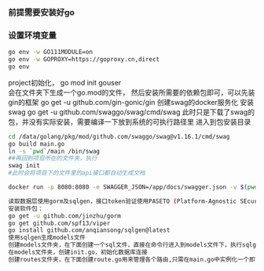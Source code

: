 ### 前提需要安装好go
### 设置环境变量 
```bash
go env -w GO111MODULE=on
go env -w GOPROXY=https://goproxy.cn,direct
go env 
```
project初始化，
go mod init gouser   
会在文件夹下生成一个go.mod的文件，
然后安装所需要的依赖包即可，可以先装gin的框架
go get -u github.com/gin-gonic/gin
创建swag的docker服务化
安装swag
go get -u github.com/swaggo/swag/cmd/swag
此时只是下载了swag的包，并没有实际安装，需要编译一下放到系统的可执行路径里
进入到包安装目录
```bash
cd /data/golang/pkg/mod/github.com/swaggo/swag@v1.16.1/cmd/swag
go build main.go
ln -s `pwd`/main /bin/swag
##再回到项目所在的文件夹，执行
swag init
#此时会将项目下的文件里的api接口都自动生成文档

docker run -p 8080:8080 -e SWAGGER_JSON=/app/docs/swagger.json -v $(pwd)/docs:/app/docs swaggerapi/swagger-ui:v3.52.0

读取数据层使用gorm及sqlgen，接口token验证使用PASETO (Platform-Agnostic SEcurity TOkens)，配置管理使用viper
安装软件包：
go get -u github.com/jinzhu/gorm
go get github.com/spf13/viper
go install github.com/anqiansong/sqlgen@latest
使用sqlgen生成models文件
创建models文件夹，在下面创建一个sql文件，直接在命令行进入到models文件下，执行sqlgen即可。
在models文件夹，创建init.go，初始化数据库连接
创建routes文件夹，在下面创建route.go用来管理各个路由,只需在main.go中实例化一个即可
